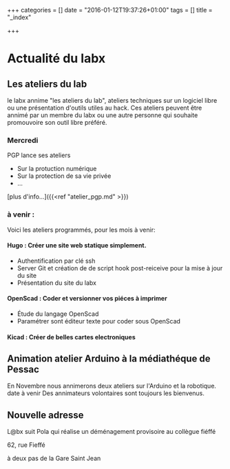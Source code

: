 +++
categories = [] 
date = "2016-01-12T19:37:26+01:00"
tags = [] 
title = "_index"

+++

# Actualité du labx

## Les ateliers du lab
le labx annime "les ateliers du lab", ateliers techniques sur un logiciel libre ou une présentation d'outils utiles au hack.
Ces ateliers peuvent être annimé par un membre du labx ou une autre personne qui souhaite promouvoire son outil libre préféré.

### Mercredi
PGP lance ses ateliers 

 * Sur la protuction numérique
 * Sur la protection de sa vie privée
 * ...

[plus d'info...]({{<ref "atelier_pgp.md" >}})

### à venir :
Voici les ateliers programmés, pour les mois à venir:

####  Hugo : Créer une site web statique simplement.
* Authentification par clé ssh
* Server Git et création de de script hook post-reiceive pour la mise à jour du site
* Présentation du site du labx

#### OpenScad : Coder et versionner vos piéces à imprimer
* Étude du langage OpenScad
* Paramétrer sont éditeur texte pour coder sous OpenScad

####  Kicad : Créer de belles cartes electroniques 



## Animation atelier Arduino à la médiathéque de Pessac

En Novembre nous annimerons deux ateliers sur l'Arduino et la robotique.
date à venir
Des annimateurs volontaires sont toujours les bienvenus.

## Nouvelle adresse
L@bx suit Pola qui réalise un déménagement provisoire au collègue fiéffé 

62, rue Fieffé 

à deux pas de la Gare Saint Jean

[1]:http://www.unbee.fr
